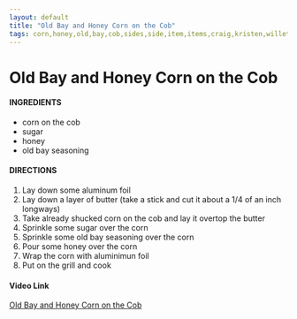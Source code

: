 ```yaml
---
layout: default
title: "Old Bay and Honey Corn on the Cob"
tags: corn,honey,old,bay,cob,sides,side,item,items,craig,kristen,willett
---
```

# Old Bay and Honey Corn on the Cob

#### INGREDIENTS
- corn on the cob
- sugar
- honey
- old bay seasoning

#### DIRECTIONS
1. Lay down some aluminum foil
2. Lay down a layer of butter (take a stick and cut it about a 1/4 of an inch longways)
3. Take already shucked corn on the cob and lay it overtop the butter
4. Sprinkle some sugar over the corn
5. Sprinkle some old bay seasoning over the corn
6. Pour some honey over the corn
7. Wrap the corn with aluminimun foil
8. Put on the grill and cook 

#### Video Link
[Old Bay and Honey Corn on the Cob](https://www.tiktok.com/@pistol2214/video/7243112709556899115?_r=1&_t=8d5lneSDm1O)
